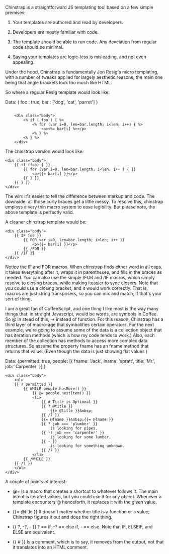 Chinstrap is a straightforward JS templating tool based on a few simple premises:

1. Your templates are authored and read by developers.

2. Developers are mostly familiar with code.

3. The template should be able to run code. Any deveiation from regular code should be minimal.

4. Saying your templates are logic-less is misleading, and not even appealing.

Under the hood, Chinstrap is fundamentally Jon Resig's micro templating, with a number of tweaks applied for largely aesthetic reasons, the main one being that angle brackets look too much like HTML.

So where a regular Resig template would look like:

Data: { foo : true, bar : ['dog', 'cat', 'parrot'] }

```

	<div class="body">
		<% if ( foo ) { %>
			<% for (var i=0, len=bar.length; i<len; i++) { %>
				<p><%= bar[i] %></p>	
			<% } %>
		<% } %>
	</div>
```

The chinstrap version would look like:

	<div class="body">
		{{ if (foo) { }}
			{{ for (var i=0, len=bar.length; i<len; i++ ) { }}
				<p>{{= bar[i] }}</p>
			{{ } }}
		{{ } }}
	</div>

The win: it's easier to tell the difference between markup and code. The downside: all those curly braces get a little messy. To resolve this, chinstrap employs a very thin macro system to ease legibility. But please note, the above template is perfectly valid.

A cleaner chinstrap template would be:

	<div class="body">
		{{ IF foo }}
			{{ FOR var i=0, len=bar.length; i<len; i++ }}
				<p>{{= bar[i] }}</p>
			{{ /FOR }}
		{{ /IF }}
	</div>

Notice the IF and FOR macros. When chinstrap finds either word in all caps, it takes everything after it, wraps it in parentheses, and fills in the braces as needed. You can also use the simple /FOR and /IF macros, which simply resolve to closing braces, while making iteasier to sync closers. Note that you could use a closing bracket, and it would work correctly. That is, macros are just string transposers, so you can mix and match, if that's your sort of thing.

I am a great fan of CoffeeScript, and one thing I like most is the way many things that, in straight Javascript, would be words, are symbols in Coffee. So @ in stead of this, -> instead of function. For this reason, Chinstrap has a third layer of macro-age that symbolifies certain operators. For the next example, we're going to assume some of the data is a collection object that has iteration methods (which is how my code tends to work.) Also, each member of the collection has methods to access more complex data structures. So assume the property fname has an fname method that returns that value. (Even though the data is just showing flat values )

Data: {permitted: true, people: [{ fname: 'Jack', lname: 'spratt', title: 'Mr.', job: 'Carpenter' }] }

	<div class="body">
		<ul>
		{{ ? permitted }}
			{{ WHILE people.hasMore() }}
				{{ @= people.nextItem() }}
				<li>
					{{ # Title is Optional }}
					{{ ? @title }}
						{{= @title }}&nbsp;
					{{ /? }}
					{{= @fname }}&nbsp;{{= @lname }}
					{{ ? job === 'plumber' }}
						is looking for pipes.
					{{ -? job === 'carpenter' }}
						is looking for some lumber.
					{{ - }}
						is looking for something unknown.
					{{ /? }}
				</li>
			{{ /WHILE }}
		{{ /? }}
		</ul>
	</div>

A couple of points of interest:

  * @= is a macro that creates a shortcut to whatever follows it. The main intent is iterated values, but you could use it for any object. Whenever a template encounters @ henceforth, it replaces it with the given value.

  * {{= @title }} It doesn't matter whether title is a function or a value; Chinstrap figures it out and does the right thing.

  * {{ ?, -?, - }} ? == if, -? == else if, - == else. Note that IF, ELSEIF, and ELSE are equivalent.

  * {{ # }} Is a comment, which is to say, it removes from the output, not that it translates into an HTML comment.






